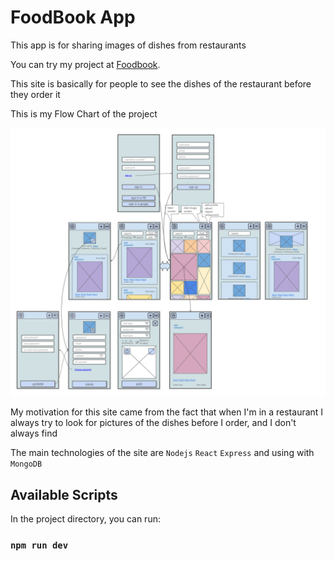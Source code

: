 # FoodBook App

This app is for sharing images of dishes from restaurants

<!-- ![](ezgif.com-gif-maker.gif)
https://www.youtube.com/watch?v=sEdxyZksgM8 -->

You can try my project at [Foodbook](https://foodbook.onrender.com).

This site is basically for people to see the dishes of the restaurant before they order it

This is my Flow Chart of the project

![foodbook-user-flow-Drawings](./frontend/src/assets/foodbook-flow-Drawings.png)

My motivation for this site came from the fact that when I'm in a restaurant I always try to look for pictures of the dishes before I order, and I don't always find

The main technologies of the site are `Nodejs` `React` `Express` and using with `MongoDB`

## Available Scripts

In the project directory, you can run:

### `npm run dev`
